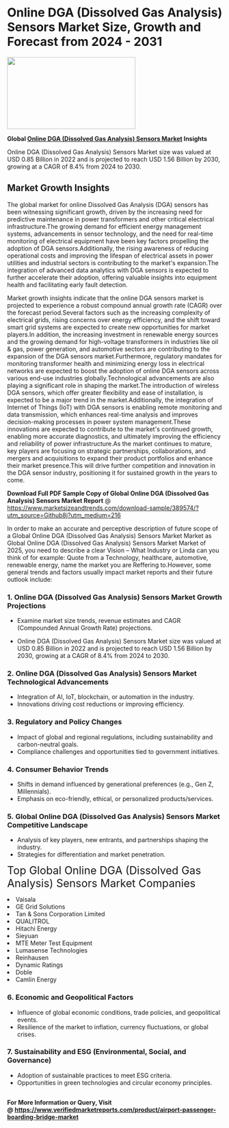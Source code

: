 <H1>Online DGA (Dissolved Gas Analysis) Sensors Market Size, Growth and Forecast from 2024 - 2031</H1><img class="aligncenter size-medium wp-image-584254" src="https://thirdeyenews.in/wp-content/uploads/2024/09/Global-Market-Research-300x168.jpeg" alt="" width="300" height="168" /><p><strong>Global&nbsp;<a href="https://www.marketsizeandtrends.com/download-sample/389574/?utm_source=Github8j?utm_medium=216">Online DGA (Dissolved Gas Analysis) Sensors Market</a> Insights</strong></p><p>Online DGA (Dissolved Gas Analysis) Sensors Market size was valued at USD 0.85 Billion in 2022 and is projected to reach USD 1.56 Billion by 2030, growing at a CAGR of 8.4% from 2024 to 2030.</p><p><h2>Market Growth Insights</h2> <p>The global market for online Dissolved Gas Analysis (DGA) sensors has been witnessing significant growth, driven by the increasing need for predictive maintenance in power transformers and other critical electrical infrastructure.The growing demand for efficient energy management systems, advancements in sensor technology, and the need for real-time monitoring of electrical equipment have been key factors propelling the adoption of DGA sensors.Additionally, the rising awareness of reducing operational costs and improving the lifespan of electrical assets in power utilities and industrial sectors is contributing to the market's expansion.The integration of advanced data analytics with DGA sensors is expected to further accelerate their adoption, offering valuable insights into equipment health and facilitating early fault detection.</p> <p>Market growth insights indicate that the online DGA sensors market is projected to experience a robust compound annual growth rate (CAGR) over the forecast period.Several factors such as the increasing complexity of electrical grids, rising concerns over energy efficiency, and the shift toward smart grid systems are expected to create new opportunities for market players.In addition, the increasing investment in renewable energy sources and the growing demand for high-voltage transformers in industries like oil & gas, power generation, and automotive sectors are contributing to the expansion of the DGA sensors market.Furthermore, regulatory mandates for monitoring transformer health and minimizing energy loss in electrical networks are expected to boost the adoption of online DGA sensors across various end-use industries globally.Technological advancements are also playing a significant role in shaping the market.The introduction of wireless DGA sensors, which offer greater flexibility and ease of installation, is expected to be a major trend in the market.Additionally, the integration of Internet of Things (IoT) with DGA sensors is enabling remote monitoring and data transmission, which enhances real-time analysis and improves decision-making processes in power system management.These innovations are expected to contribute to the market's continued growth, enabling more accurate diagnostics, and ultimately improving the efficiency and reliability of power infrastructure.As the market continues to mature, key players are focusing on strategic partnerships, collaborations, and mergers and acquisitions to expand their product portfolios and enhance their market presence.This will drive further competition and innovation in the DGA sensor industry, positioning it for sustained growth in the years to come.</p> <p><span class=""><strong>Download Full PDF Sample Copy of Global Online DGA (Dissolved Gas Analysis) Sensors Market Report</strong> @ <a href="https://www.marketsizeandtrends.com/download-sample/389574/?utm_source=Github8j?utm_medium=216" target="_blank">https://www.marketsizeandtrends.com/download-sample/389574/?utm_source=Github8j?utm_medium=216</a></span></p><p>In order to make an accurate and perceptive description of future scope of a Global&nbsp;Online DGA (Dissolved Gas Analysis) Sensors Market Market as Global&nbsp;Online DGA (Dissolved Gas Analysis) Sensors Market Market of 2025, you need to describe a clear Vision &ndash; What Industry or Linda can you think of for example: Quote from a Technology, healthcare, automotive, renewable energy, name the market you are Reffering to.However, some general trends and factors usually impact market reports and their future outlook include:</p><h3>1.&nbsp;<strong>Online DGA (Dissolved Gas Analysis) Sensors Market Growth Projections</strong></h3><ul><li>Examine market size trends, revenue estimates and CAGR (Compounded Annual Growth Rate) projections.</li><li><p>Online DGA (Dissolved Gas Analysis) Sensors Market size was valued at USD 0.85 Billion in 2022 and is projected to reach USD 1.56 Billion by 2030, growing at a CAGR of 8.4% from 2024 to 2030.</p></li></ul><h3>2.&nbsp;<strong>Online DGA (Dissolved Gas Analysis) Sensors Market Technological Advancements</strong></h3><ul><li>Integration of AI, IoT, blockchain, or automation in the industry.</li><li>Innovations driving cost reductions or improving efficiency.</li></ul><h3>3.&nbsp;<strong>Regulatory and Policy Changes</strong></h3><ul><li>Impact of global and regional regulations, including sustainability and carbon-neutral goals.</li><li>Compliance challenges and opportunities tied to government initiatives.</li></ul><h3>4.&nbsp;<strong>Consumer Behavior Trends</strong></h3><ul><li>Shifts in demand influenced by generational preferences (e.g., Gen Z, Millennials).</li><li>Emphasis on eco-friendly, ethical, or personalized products/services.</li></ul><h3>5.&nbsp;<strong>Global Online DGA (Dissolved Gas Analysis) Sensors Market Competitive Landscape</strong></h3><ul><li>Analysis of key players, new entrants, and partnerships shaping the industry.</li><li>Strategies for differentiation and market penetration.</li></ul><p data-pm-slice="1 1 []"><span style="color: inherit; font-family: inherit; font-size: 25px;">Top Global Online DGA (Dissolved Gas Analysis) Sensors Market Companies</span></p><div class="" data-test-id=""><p><li>Vaisala</li><li> GE Grid Solutions</li><li> Tan & Sons Corporation Limited</li><li> QUALITROL</li><li> Hitachi Energy</li><li> Sieyuan</li><li> MTE Meter Test Equipment</li><li> Lumasense Technologies</li><li> Reinhausen</li><li> Dynamic Ratings</li><li> Doble</li><li> Camlin Energy</li></p></div><h3>6.&nbsp;<strong>Economic and Geopolitical Factors</strong></h3><ul><li>Influence of global economic conditions, trade policies, and geopolitical events.</li><li>Resilience of the market to inflation, currency fluctuations, or global crises.</li></ul><h3>7.&nbsp;<strong>Sustainability and ESG (Environmental, Social, and Governance)</strong></h3><ul><li>Adoption of sustainable practices to meet ESG criteria.</li><li>Opportunities in green technologies and circular economy principles.</li></ul><h2><strong style="font-size: 14px;">For More Information or Query, Visit @&nbsp;</strong><a style="background-color: #ffffff; font-size: 14px;" href="https://www.marketsizeandtrends.com/report/online-dga-dissolved-gas-analysis-sensors-market/" target="_blank">https://www.verifiedmarketreports.com/product/airport-passenger-boarding-bridge-market</a></h2>